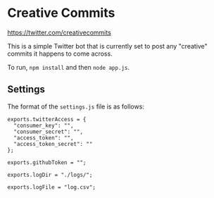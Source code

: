 # Creative Commits

https://twitter.com/creativecommits

This is a simple Twitter bot that is currently set to post any "creative" commits it happens to come across.

To run, `npm install` and then `node app.js`.

## Settings

The format of the `settings.js` file is as follows:

```
exports.twitterAccess = {
  "consumer_key": "",
  "consumer_secret": "",
  "access_token": "",
  "access_token_secret": ""
};

exports.githubToken = "";

exports.logDir = "./logs/";

exports.logFile = "log.csv";
```
